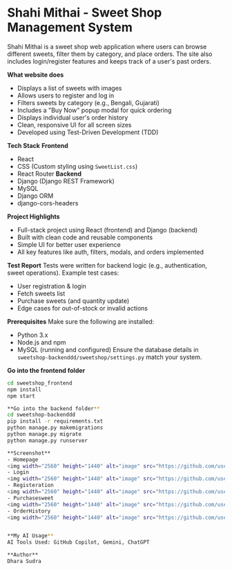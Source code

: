 # Shahi Mithai - Sweet Shop Management System
Shahi Mithai is a sweet shop web application where users can browse different sweets, filter them by category, and place orders. The site also includes login/register features and keeps track of a user's past orders.

**What website does**
- Displays a list of sweets with images
- Allows users to register and log in
- Filters sweets by category (e.g., Bengali, Gujarati)
- Includes a "Buy Now" popup modal for quick ordering
- Displays individual user's order history
- Clean, responsive UI for all screen sizes
- Developed using Test-Driven Development (TDD)

**Tech Stack**
**Frontend**
- React
- CSS (Custom styling using `SweetList.css`)
- React Router
**Backend**
- Django (Django REST Framework)
- MySQL
- Django ORM
- django-cors-headers

**Project Highlights**
- Full-stack project using React (frontend) and Django (backend)
- Built with clean code and reusable components
- Simple UI for better user experience
- All key features like auth, filters, modals, and orders implemented

**Test Report**
Tests were written for backend logic (e.g., authentication, sweet operations). 
Example test cases:
- User registration & login
- Fetch sweets list
- Purchase sweets (and quantity update)
- Edge cases for out-of-stock or invalid actions

**Prerequisites**
Make sure the following are installed:
- Python 3.x
- Node.js and npm
- MySQL (running and configured)
Ensure the database details in `sweetshop-backenddd/sweetshop/settings.py` match your system.

**Go into the frontend folder**
```bash
cd sweetshop_frontend
npm install
npm start

**Go into the backend folder**
cd sweetshop-backenddd
pip install -r requirements.txt
python manage.py makemigrations
python manage.py migrate
python manage.py runserver

**Screenshot**
- Homepage
<img width="2560" height="1440" alt="image" src="https://github.com/user-attachments/assets/1981392d-486f-4185-8feb-c7291521b302" />
- Login
<img width="2560" height="1440" alt="image" src="https://github.com/user-attachments/assets/032e2622-d2b3-4341-800d-13cd6b3ff505" />
- Registeration
<img width="2560" height="1440" alt="image" src="https://github.com/user-attachments/assets/7c8618bd-8c5e-435a-af0f-09d3c2a10e61" />
- Purchasesweet
<img width="2560" height="1440" alt="image" src="https://github.com/user-attachments/assets/b4e96ec2-92ed-47d8-9d01-547f812060e7" />
- OrderHistory
<img width="2560" height="1440" alt="image" src="https://github.com/user-attachments/assets/c0b0cc48-7c72-4380-8701-aa4cc3afa48e" />


**My AI Usage**
AI Tools Used: GitHub Copilot, Gemini, ChatGPT

**Author**
Dhara Sudra

